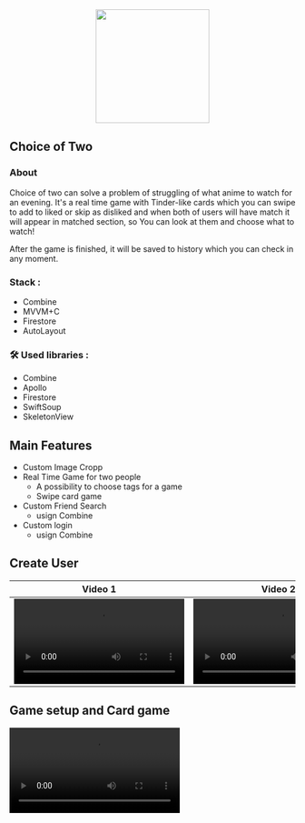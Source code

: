 

<div id="header" align="center">
  <img src="https://github.com/YaroslavSokolov0372/ChoiceOfTwo/assets/133239761/5e44afc0-b917-4847-a9da-28991644935f" width="200" height="200">
</div>

## Choice of Two

### About

Choice of two can solve a problem of struggling of what anime to watch for an evening. It's a real time game with Tinder-like cards which you can swipe to add to liked or skip as disliked and when both of users will have match it will appear in matched section, so You can look at them and choose what to watch! 

After the game is finished, it will be saved to history which you can check in any moment.

### Stack :
* Combine
* MVVM+C
* Firestore
* AutoLayout


### :hammer_and_wrench: Used libraries :
* Combine
* Apollo
* Firestore
* SwiftSoup
* SkeletonView

## Main Features

 * Custom Image Cropp
 * Real Time Game for two people
    * A possibility to choose tags for a game
    * Swipe card game
 * Custom Friend Search
    * usign Combine 
 * Custom login
    * usign Combine 

## Create User

| Video 1  | Video 2 |
| ------------- | ------------- |
| <video src="https://github.com/YaroslavSokolov0372/ChoiceOfTwo/assets/133239761/c943c4e0-997c-4f65-b181-b803b90be940">  | <video src="https://github.com/YaroslavSokolov0372/ChoiceOfTwo/assets/133239761/48f503f3-f976-4383-8719-616470d58c49">|


## Game setup and Card game
<video src="https://github.com/YaroslavSokolov0372/ChoiceOfTwo/assets/133239761/1ffb39e5-a8c3-4976-84df-f675dbe1666a">







